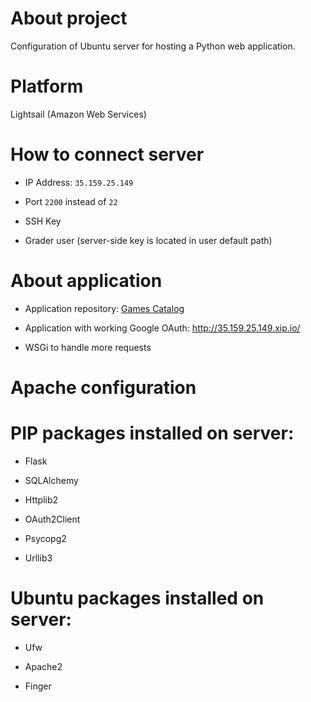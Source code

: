 # About project

Configuration of Ubuntu server for hosting a Python web application.

# Platform

Lightsail (Amazon Web Services)

# How to connect server

- IP Address: `35.159.25.149`

- Port `2200` instead of `22`

- SSH Key

- Grader user (server-side key is located in user default path)

# About application

- Application repository: [Games Catalog](https://github.com/Helsh/gamecatalog)

- Application with working Google OAuth: http://35.159.25.149.xip.io/

- WSGi to handle more requests

# Apache configuration



# PIP packages installed on server:

- Flask

- SQLAlchemy

- Httplib2

- OAuth2Client

- Psycopg2

- Urllib3

# Ubuntu packages installed on server:

- Ufw

- Apache2

- Finger